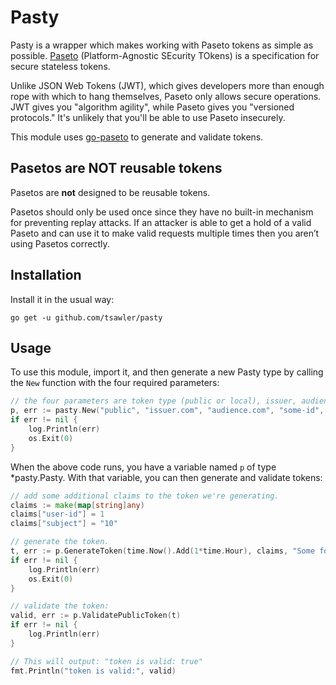 # Pasty

Pasty is a wrapper which makes working with Paseto tokens as simple as
possible. [Paseto](https://github.com/paragonie/paseto) (Platform-Agnostic SEcurity TOkens) is a specification for
secure stateless tokens.

Unlike JSON Web Tokens (JWT), which gives developers more than enough rope with which to hang themselves, Paseto only
allows secure operations. JWT gives you "algorithm agility", while Paseto gives you "versioned protocols." It's
unlikely that you'll be able to use Paseto insecurely.

This module uses [go-paseto](https://github.com/aidantwoods/go-paseto) to generate and validate tokens.

## Pasetos are NOT reusable tokens

Pasetos are **not** designed to be reusable tokens.

Pasetos should only be used once since they have no built-in mechanism for preventing replay attacks. If an attacker is
able to get a hold of a valid Paseto and can use it to make valid requests multiple times then you aren’t using Pasetos
correctly.

## Installation

Install it in the usual way:

```
go get -u github.com/tsawler/pasty
```

## Usage

To use this module, import it, and then generate a new Pasty type by calling the `New` function with the four
required parameters:

```go
// the four parameters are token type (public or local), issuer, audience, identifier, and footer data.
p, err := pasty.New("public", "issuer.com", "audience.com", "some-id", "Some footer data")
if err != nil {
    log.Println(err)
    os.Exit(0)
}
```

When the above code runs, you have a variable named `p` of type *pasty.Pasty. With that variable, you can then 
generate and validate tokens:

```go
// add some additional claims to the token we're generating.
claims := make(map[string]any)
claims["user-id"] = 1
claims["subject"] = "10"

// generate the token.
t, err := p.GenerateToken(time.Now().Add(1*time.Hour), claims, "Some footer data")
if err != nil {
    log.Println(err)
    os.Exit(0)
}

// validate the token:
valid, err := p.ValidatePublicToken(t)
if err != nil {
    log.Println(err)
}

// This will output: "token is valid: true"
fmt.Println("token is valid:", valid)
```
